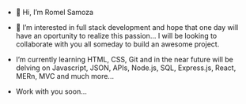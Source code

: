 - 👋 Hi, I’m Romel Samoza

- 👀 I’m interested in full stack development and hope that one day will have an oportunity to realize this passion...
I will be looking to collaborate with you all someday to build an awesome project.

- I’m currently learning HTML, CSS, Git and in the near future will be delving on Javascript, JSON, APIs, Node.js, SQL, Express.js, React, MERn, MVC
and much more...

-  Work with you soon...

<!---
rsamoza/rsamoza is a ✨ special ✨ repository because its `README.md` (this file) appears on your GitHub profile.
You can click the Preview link to take a look at your changes.
--->
